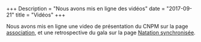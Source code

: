 +++
Description = "Nous avons mis en ligne des vidéos"
date = "2017-09-21"
title = "Vidéos"
+++

Nous avons mis en ligne une video de présentation du CNPM sur la page [association](/association),
et une retrospective du gala sur la page [Natation synchronisée](/synchro).

